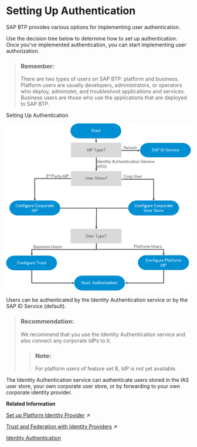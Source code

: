 <!-- loio1dbce9caa4314103bbc9a7e3ca548280 -->

# Setting Up Authentication

SAP BTP provides various options for implementing user authentication.

Use the decision tree below to determine how to set up authentication. Once you've implemented authentication, you can start implementing user authorization.

> ### Remember:  
> There are two types of users on SAP BTP: platform and business. Platform users are usually developers, administrators, or operators who deploy, administer, and troubleshoot applications and services. Business users are those who use the applications that are deployed to SAP BTP.

   
  
<a name="loio1dbce9caa4314103bbc9a7e3ca548280__fig_d4w_mrw_42b"/>Setting Up Authentication

 ![](images/sap_cp_lm_authentication_49d26c9.png "Setting Up Authentication") 

Users can be authenticated by the Identity Authentication service or by the SAP ID Service \(default\).

> ### Recommendation:  
> We recommend that you use the Identity Authentication service and also connect any corporate IdPs to it.
> 
> > ### Note:  
> > For platform users of feature set B, IdP is not yet available.

The Identity Authentication service can authenticate users stored in the IAS user store, your own corporate user store, or by forwarding to your own corporate identity provider.

**Related Information**  


[Set up Platform Identity Provider](https://help.sap.com/viewer/ea72206b834e4ace9cd834feed6c0e09/Cloud/en-US/80edbe70b8f3478d8a59c21a91a47aa6.html "The platform identity provider is the user base for access to your SAP BTP subaccount in the Neo environment. The default user base is provided by SAP ID Service. You can switch to an Identity Authentication tenant if you want to use a custom user base.") :arrow_upper_right:



[Trust and Federation with Identity Providers](https://help.sap.com/viewer/65de2977205c403bbc107264b8eccf4b/Cloud/en-US/cb1bc8f1bd5c482e891063960d7acd78.html "When setting up accounts you need to assign users. While we provide you with your first users to get you started, your organization has its own user bases which you want to integrate.") :arrow_upper_right:

[Identity Authentication](https://www.sap.com/community/topics/cloud-platform-identity-authentication.html)

